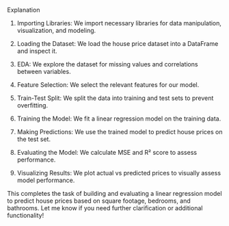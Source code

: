 Explanation

1. Importing Libraries: We import necessary libraries for data manipulation, visualization, and modeling.


2. Loading the Dataset: We load the house price dataset into a DataFrame and inspect it.


3. EDA: We explore the dataset for missing values and correlations between variables.


4. Feature Selection: We select the relevant features for our model.


5. Train-Test Split: We split the data into training and test sets to prevent overfitting.


6. Training the Model: We fit a linear regression model on the training data.


7. Making Predictions: We use the trained model to predict house prices on the test set.


8. Evaluating the Model: We calculate MSE and R² score to assess performance.


9. Visualizing Results: We plot actual vs predicted prices to visually assess model performance.



This completes the task of building and evaluating a linear regression model to predict house prices based on square footage, bedrooms, and bathrooms. Let me know if you need further clarification or additional functionality!
